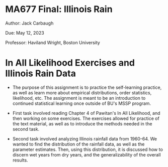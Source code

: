 # MA677 Final: Illinois Rain

Author: Jack Carbaugh

Due: May 12, 2023

Professor: Haviland Wright, Boston University

# In All Likelihood Exercises and Illinois Rain Data

- The purpose of this assignment is to practice the self-learning practice, as well as learn more about empirical distributions, order statistics, likelihood, etc. The assignment is meant to be an introduction to continued statistical learning once outside of BU's MSSP program. 

- First task involved reading Chapter 4 of Pawitan's In All Likelihood, and then working on some exercises. The exercises allowed for practice of the text material, as well as to introduce the methods needed in the second task.

- Second task involved analyzing Illinois rainfall data from 1960-64. We wanted to find the distribution of the rainfall data, as well as the parameter estimates. Then, using this distribution, it is discussed how to discern wet years from dry years, and the generalizability of the overall results.
